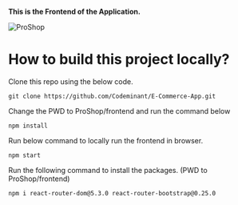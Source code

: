 **This is the Frontend of the Application.**

![ProShop](images/ProShop.png)

# How to build this project locally?

Clone this repo using the below code.

```
git clone https://github.com/Codeminant/E-Commerce-App.git
```

Change the PWD to ProShop/frontend and run the command below

```
npm install
```

Run below command to locally run the frontend in browser.

```
npm start
```

Run the following command to install the packages. (PWD to ProShop/frontend)

```
npm i react-router-dom@5.3.0 react-router-bootstrap@0.25.0
```
